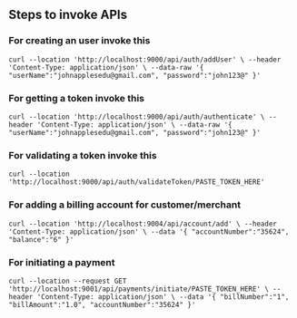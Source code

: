 ## Steps to invoke APIs
### For creating an user invoke this
`curl --location 'http://localhost:9000/api/auth/addUser' \
    --header 'Content-Type: application/json' \
--data-raw '{
    "userName":"johnapplesedu@gmail.com",
    "password":"john123@"
}'`
### For getting a token invoke this
`curl --location 'http://localhost:9000/api/auth/authenticate' \
--header 'Content-Type: application/json' \
--data-raw '{
    "userName":"johnapplesedu@gmail.com",
    "password":"john123@"
}'`
### For validating a token invoke this
`curl --location 'http://localhost:9000/api/auth/validateToken/PASTE_TOKEN_HERE'`

### For adding a billing account for customer/merchant
`curl --location 'http://localhost:9004/api/account/add' \
--header 'Content-Type: application/json' \
--data '{
    "accountNumber":"35624",
    "balance":"6"
}'`

### For initiating a payment
`curl --location --request GET 'http://localhost:9001/api/payments/initiate/PASTE_TOKEN_HERE' \
    --header 'Content-Type: application/json' \
    --data '{
        "billNumber":"1",
        "billAmount":"1.0",
        "accountNumber":"35624"
    }'`